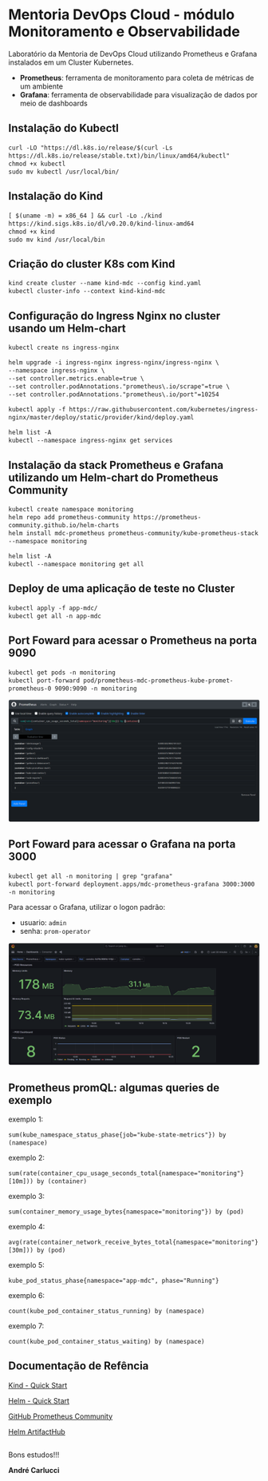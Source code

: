 # Mentoria DevOps Cloud - módulo Monitoramento e Observabilidade

Laboratório da Mentoria de DevOps Cloud utilizando Prometheus e Grafana instalados em um Cluster Kubernetes.

- **Prometheus**: ferramenta de monitoramento para coleta de métricas de um ambiente
- **Grafana**: ferramenta de observabilidade para visualização de dados por meio de dashboards

## Instalação do Kubectl
```
curl -LO "https://dl.k8s.io/release/$(curl -Ls https://dl.k8s.io/release/stable.txt)/bin/linux/amd64/kubectl"
chmod +x kubectl
sudo mv kubectl /usr/local/bin/
```

## Instalação do Kind
```
[ $(uname -m) = x86_64 ] && curl -Lo ./kind https://kind.sigs.k8s.io/dl/v0.20.0/kind-linux-amd64
chmod +x kind
sudo mv kind /usr/local/bin
```

## Criação do cluster K8s com Kind
```
kind create cluster --name kind-mdc --config kind.yaml
kubectl cluster-info --context kind-kind-mdc
```

## Configuração do Ingress Nginx no cluster usando um Helm-chart
```
kubectl create ns ingress-nginx
```
```
helm upgrade -i ingress-nginx ingress-nginx/ingress-nginx \
--namespace ingress-nginx \
--set controller.metrics.enable=true \
--set controller.podAnnotations."prometheus\.io/scrape"=true \
--set controller.podAnnotations."prometheus\.io/port"=10254
```
```
kubectl apply -f https://raw.githubusercontent.com/kubernetes/ingress-nginx/master/deploy/static/provider/kind/deploy.yaml
```
```
helm list -A
kubectl --namespace ingress-nginx get services
```

## Instalação da stack Prometheus e Grafana utilizando um Helm-chart do Prometheus Community
```
kubectl create namespace monitoring
helm repo add prometheus-community https://prometheus-community.github.io/helm-charts
helm install mdc-prometheus prometheus-community/kube-prometheus-stack --namespace monitoring
```
```
helm list -A
kubectl --namespace monitoring get all
```

## Deploy de uma aplicação de teste no Cluster
```
kubectl apply -f app-mdc/
kubectl get all -n app-mdc
```

## Port Foward para acessar o Prometheus na porta 9090
```
kubectl get pods -n monitoring
kubectl port-forward pod/prometheus-mdc-prometheus-kube-promet-prometheus-0 9090:9090 -n monitoring
```

![UI do Prometheus](img/prometheus-promQL.png)

## Port Foward para acessar o Grafana na porta 3000
```
kubectl get all -n monitoring | grep "grafana"
kubectl port-forward deployment.apps/mdc-prometheus-grafana 3000:3000 -n monitoring
```
Para acessar o Grafana, utilizar o logon padrão:
- usuario: `admin`
- senha: `prom-operator`

![UI do Grafana](img/grafana-dashboard.png)

## Prometheus promQL: algumas queries de exemplo
exemplo 1:
```
sum(kube_namespace_status_phase{job="kube-state-metrics"}) by (namespace)
```

exemplo 2:
```
sum(rate(container_cpu_usage_seconds_total{namespace="monitoring"}[10m])) by (container)
```

exemplo 3:
```
sum(container_memory_usage_bytes{namespace="monitoring"}) by (pod)
```

exemplo 4:
```
avg(rate(container_network_receive_bytes_total{namespace="monitoring"}[30m])) by (pod)
```

exemplo 5:
```
kube_pod_status_phase{namespace="app-mdc", phase="Running"}
```

exemplo 6:
```
count(kube_pod_container_status_running) by (namespace)
```

exemplo 7:
```
count(kube_pod_container_status_waiting) by (namespace)
```

## Documentação de Refência
[Kind - Quick Start](https://kind.sigs.k8s.io/docs/user/quick-start/)

[Helm - Quick Start](https://helm.sh/docs/intro/quickstart/)

[GitHub Prometheus Community](https://github.com/prometheus-community/helm-charts)

[Helm ArtifactHub](https://artifacthub.io/packages/helm/prometheus-community/kube-prometheus-stack)

##

Bons estudos!!!

**André Carlucci**
